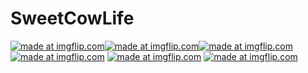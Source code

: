 # SweetCowLife




<a href="https://imgflip.com/gif/2eo1rv"><img src="https://i.imgflip.com/2eo1rv.gif" title="made at imgflip.com"      href="https://imgflip.com/gif/2eo1u2"><img src="https://i.imgflip.com/2eo1u2.gif" title="made at imgflip.com"    href="https://imgflip.com/gif/2eo1vt"><img src="https://i.imgflip.com/2eo1vt.gif" title="made at imgflip.com"   href="https://imgflip.com/gif/2eo1xn"><img src="https://i.imgflip.com/2eo1xn.gif" title="made at imgflip.com"/></a> <a href="https://imgflip.com/gif/2eo1vt"><img src="https://i.imgflip.com/2eo1vt.gif" title="made at imgflip.com"/></a>   <a href="https://imgflip.com/gif/2eo2nl"><img src="https://i.imgflip.com/2eo2nl.gif" title="made at imgflip.com"/></a>    






